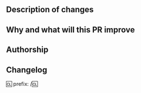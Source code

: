 <!-- !! PLEASE, READ THIS !! -->
<!-- We recommend to check the contributing page before opening pull requests. -->
<!-- https://github.com/NebulaSS13/Nebula/blob/dev/CONTRIBUTING.md -->
<!-- If you opening a pull request which changes A LOT icon/map files: -->
<!-- Add [IDB IGNORE] (to ignore icon files diff) or [MDB IGNORE] (to ignore map files diff) in the PR title. -->
<!-- These tags created to prevent parsing a huge diffs and not overload IconDiffBot and MapDiffBot. -->

## Description of changes
<!-- Describe The Pull Request. Please be sure every change is documented or this can delay review and even discourage maintainers from merging your PR! -->

## Why and what will this PR improve
<!-- Please add a short description of why you think these changes would benefit the game. If you can't justify it in words, it might not be worth adding. -->

## Authorship
<!-- Describe original authors of changes to credit them. -->

## Changelog
<!-- Enter your value after first :cl: tag if you want to specify another name or several people. -->
:cl:
prefix:
/:cl:

<!-- Replace `prefix` with one of tags below. You can add more tags for multiple changelog entries.
- bugfix
- balance
- tweak
- soundadd
- sounddel
- rscadd
- rscdel
- imageadd
- imagedel
- maptweak
- spellcheck
- experiment
- admin
-->
